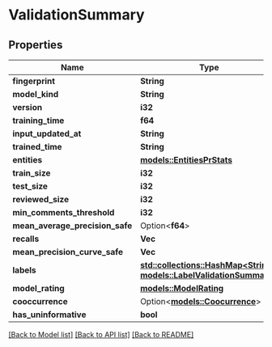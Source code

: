 # ValidationSummary

## Properties

Name | Type | Description | Notes
------------ | ------------- | ------------- | -------------
**fingerprint** | **String** |  | 
**model_kind** | **String** |  | 
**version** | **i32** |  | 
**training_time** | **f64** |  | 
**input_updated_at** | **String** |  | 
**trained_time** | **String** |  | 
**entities** | [**models::EntitiesPrStats**](EntitiesPRStats.md) |  | 
**train_size** | **i32** |  | 
**test_size** | **i32** |  | 
**reviewed_size** | **i32** |  | 
**min_comments_threshold** | **i32** |  | 
**mean_average_precision_safe** | Option<**f64**> |  | 
**recalls** | **Vec<f64>** |  | 
**mean_precision_curve_safe** | **Vec<f64>** |  | 
**labels** | [**std::collections::HashMap<String, models::LabelValidationSummary>**](LabelValidationSummary.md) |  | 
**model_rating** | [**models::ModelRating**](ModelRating.md) |  | 
**cooccurrence** | Option<[**models::Coocurrence**](Coocurrence.md)> |  | [optional]
**has_uninformative** | **bool** |  | 

[[Back to Model list]](../README.md#documentation-for-models) [[Back to API list]](../README.md#documentation-for-api-endpoints) [[Back to README]](../README.md)


